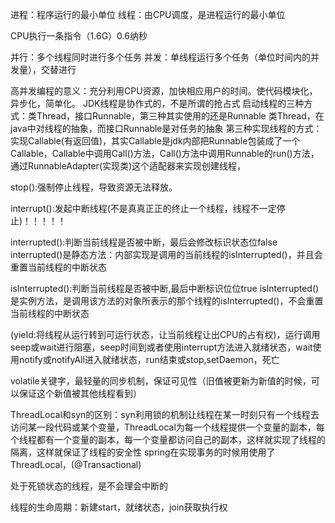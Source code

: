 进程：程序运行的最小单位
线程：由CPU调度，是进程运行的最小单位

CPU执行一条指令（1.6G）0.6纳秒

并行：多个线程同时进行多个任务
并发：单线程运行多个任务（单位时间内的并发量），交替进行


高并发编程的意义：充分利用CPU资源，加快相应用户的时间。使代码模块化，异步化，简单化。
JDK线程是协作式的，不是所谓的抢占式
启动线程的三种方式：类Thread，接口Runnable，第三种其实使用的还是Runnable
类Thread，在java中对线程的抽象，而接口Runnable是对任务的抽象
第三种实现线程的方式：实现Callable(有返回值)，其实Callable是jdk内部把Runnable包装成了一个Callable，Callable中调用Call()方法，Call()方法中调用Runnable的run()方法，通过RunnableAdapter(实现类)这个适配器来实现创建线程，

stop():强制停止线程，导致资源无法释放。

interrupt():发起中断线程(不是真真正正的终止一个线程，线程不一定停止)！！！！！

interrupted():判断当前线程是否被中断，最后会修改标识状态位false
interrupted()是静态方法：内部实现是调用的当前线程的isInterrupted()，并且会重置当前线程的中断状态

isInterrupted():判断当前线程是否被中断,最后中断标识位位true
isInterrupted()是实例方法，是调用该方法的对象所表示的那个线程的isInterrupted()，不会重置当前线程的中断状态

(yieId:将线程从运行转到可运行状态，让当前线程让出CPU的占有权)，运行调用seep或wait进行阻塞，seep时间到或者使用interrupt方法进入就绪状态，wait使用notify或notifyAll进入就绪状态，run结束或stop,setDaemon，死亡

volatile关键字，最轻量的同步机制，保证可见性（旧值被更新为新值的时候，可以保证这个新值被其他线程看到）

ThreadLocal和syn的区别：syn利用锁的机制让线程在某一时刻只有一个线程去访问某一段代码或某个变量，ThreadLocal为每一个线程提供一个变量的副本，每个线程都有一个变量的副本，每一个变量都访问自己的副本，这样就实现了线程的隔离，这样就保证了线程的安全性
spring在实现事务的时候用使用了ThreadLocal，(@Transactional)

处于死锁状态的线程，是不会理会中断的

线程的生命周期：新建start，就绪状态，join获取执行权